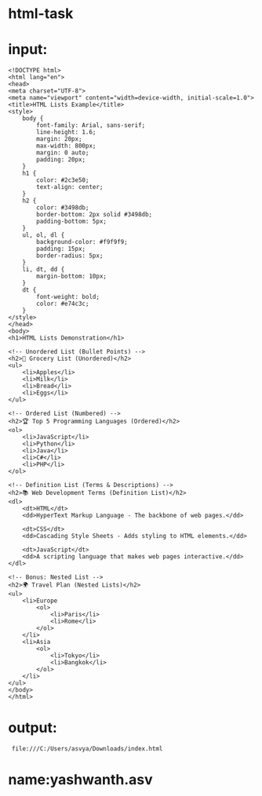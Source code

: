 # html-task
# input:
    <!DOCTYPE html>
    <html lang="en">
    <head>
    <meta charset="UTF-8">
    <meta name="viewport" content="width=device-width, initial-scale=1.0">
    <title>HTML Lists Example</title>
    <style>
        body {
            font-family: Arial, sans-serif;
            line-height: 1.6;
            margin: 20px;
            max-width: 800px;
            margin: 0 auto;
            padding: 20px;
        }
        h1 {
            color: #2c3e50;
            text-align: center;
        }
        h2 {
            color: #3498db;
            border-bottom: 2px solid #3498db;
            padding-bottom: 5px;
        }
        ul, ol, dl {
            background-color: #f9f9f9;
            padding: 15px;
            border-radius: 5px;
        }
        li, dt, dd {
            margin-bottom: 10px;
        }
        dt {
            font-weight: bold;
            color: #e74c3c;
        }
    </style>
    </head>
    <body>
    <h1>HTML Lists Demonstration</h1>

    <!-- Unordered List (Bullet Points) -->
    <h2>🛒 Grocery List (Unordered)</h2>
    <ul>
        <li>Apples</li>
        <li>Milk</li>
        <li>Bread</li>
        <li>Eggs</li>
    </ul>

    <!-- Ordered List (Numbered) -->
    <h2>🏆 Top 5 Programming Languages (Ordered)</h2>
    <ol>
        <li>JavaScript</li>
        <li>Python</li>
        <li>Java</li>
        <li>C#</li>
        <li>PHP</li>
    </ol>

    <!-- Definition List (Terms & Descriptions) -->
    <h2>📚 Web Development Terms (Definition List)</h2>
    <dl>
        <dt>HTML</dt>
        <dd>HyperText Markup Language - The backbone of web pages.</dd>

        <dt>CSS</dt>
        <dd>Cascading Style Sheets - Adds styling to HTML elements.</dd>

        <dt>JavaScript</dt>
        <dd>A scripting language that makes web pages interactive.</dd>
    </dl>

    <!-- Bonus: Nested List -->
    <h2>🌍 Travel Plan (Nested Lists)</h2>
    <ul>
        <li>Europe
            <ol>
                <li>Paris</li>
                <li>Rome</li>
            </ol>
        </li>
        <li>Asia
            <ol>
                <li>Tokyo</li>
                <li>Bangkok</li>
            </ol>
        </li>
    </ul>
    </body>
    </html>

# output:

     file:///C:/Users/asvya/Downloads/index.html
# name:yashwanth.asv
